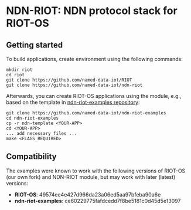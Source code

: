 NDN-RIOT: NDN protocol stack for RIOT-OS
========================================

## Getting started

To build applications, create environment using the following commands:

    mkdir riot
    cd riot
    git clone https://github.com/named-data-iot/RIOT
    git clone https://github.com/named-data-iot/ndn-riot

Afterwards, you can create RIOT-OS applications using the module, e.g., based on the template in [ndn-riot-examples repository](https://github.com/named-data-iot/ndn-riot-examples):

    git clone https://github.com/named-data-iot/ndn-riot-examples
    cd ndn-riot-examples
    cp -r ndn-template <YOUR-APP>
    cd <YOUR-APP>
    ... add necessary files ...
    make <FLAGS_REQUIRED>

## Compatibility

The examples were known to work with the following versions of RIOT-OS (our own fork) and NDN-RIOT module,
but may work with later (latest) versions:

- **RIOT-OS**: 49574ee4e427d966da23a06ed5aa97bfeba90a6e
- **ndn-riot-examples**: ce60229775fafdcedd7f8be5181c0d45d5e13097
